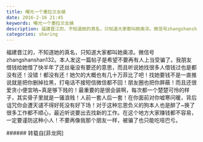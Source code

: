 ```yaml
---
title: 曝光一个墨拉兰女婊
date: 2016-2-16 21:45
keywords: 曝光一个墨拉兰女婊
description: 福建晋江的，不知道她的真名，只知道大家都叫她奥凉。微信号zhangshanshan132。本人发这一篇帖子是希望不要再有人上当受骗了。我朋友借钱给她借了快半年了还丝毫没有要还的意思，而且听说她找很多人借钱过也是都没有还！没错！都没有还！她欠的大概也有几十万菲比了吧！找她要钱不是一直推说就是把你删掉拉黑，打电话不接短信微信都不回！朋友圈也把你屏蔽！而且还很爱贪小便宜呐~真是够下贱的！最重要的是很会装啊，每次都一个楚楚可怜的样子，其实骨子里就是一骚浪贱！人前一套人后一套！在你面前对你嘘寒问暖，背后诅咒你会遭天谴不得好死没有好下场！对于这种忘恩负义的狗本人也是醉了~换了很多工作都不顺心，最近听说要出去找新的工作。在这个地方大家赚钱都不容易，一定要谨防这种小人！不要再像我那个朋友一样，被骗了也只能吃哑巴亏。
categories: sharing
---
```

<td class="t_f" id="postmessage_285725">

福建晋江的，不知道她的真名，只知道大家都叫她奥凉。微信号zhangshanshan132。本人发这一篇帖子是希望不要再有人上当受骗了。我朋友借钱给她借了快半年了还丝毫没有要还的意思，而且听说她找很多人借钱过也是都没有还！没错！都没有还！她欠的大概也有几十万菲比了吧！找她要钱不是一直推说就是把你删掉拉黑，打电话不接短信微信都不回！朋友圈也把你屏蔽！而且还很爱贪小便宜呐~真是够下贱的！最重要的是很会装啊，每次都一个楚楚可怜的样子，其实骨子里就是一骚浪贱！人前一套人后一套！在你面前对你嘘寒问暖，背后诅咒你会遭天谴不得好死没有好下场！对于这种忘恩负义的狗本人也是醉了~换了很多工作都不顺心，最近听说要出去找新的工作。在这个地方大家赚钱都不容易，一定要谨防这种小人！不要再像我那个朋友一样，被骗了也只能吃哑巴亏。<br/>
</td>
###### 转载自[菲龙网]